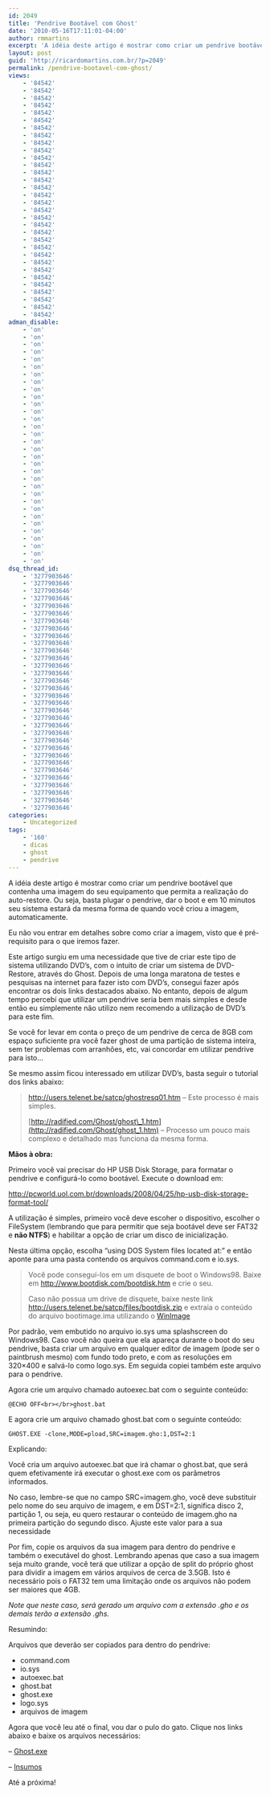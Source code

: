 ```yaml
---
id: 2049
title: 'Pendrive Bootável com Ghost'
date: '2010-05-16T17:11:01-04:00'
author: rmmartins
excerpt: 'A idéia deste artigo é mostrar como criar um pendrive bootável que contenha uma imagem do seu equipamento que permita a realização do auto-restore. Ou seja, basta plugar o pendrive, dar o boot e em 10 minutos seu sistema estará da mesma forma de quando você criou a imagem, automaticamente.'
layout: post
guid: 'http://ricardomartins.com.br/?p=2049'
permalink: /pendrive-bootavel-com-ghost/
views:
    - '84542'
    - '84542'
    - '84542'
    - '84542'
    - '84542'
    - '84542'
    - '84542'
    - '84542'
    - '84542'
    - '84542'
    - '84542'
    - '84542'
    - '84542'
    - '84542'
    - '84542'
    - '84542'
    - '84542'
    - '84542'
    - '84542'
    - '84542'
    - '84542'
    - '84542'
    - '84542'
    - '84542'
    - '84542'
    - '84542'
    - '84542'
    - '84542'
    - '84542'
    - '84542'
    - '84542'
    - '84542'
adman_disable:
    - 'on'
    - 'on'
    - 'on'
    - 'on'
    - 'on'
    - 'on'
    - 'on'
    - 'on'
    - 'on'
    - 'on'
    - 'on'
    - 'on'
    - 'on'
    - 'on'
    - 'on'
    - 'on'
    - 'on'
    - 'on'
    - 'on'
    - 'on'
    - 'on'
    - 'on'
    - 'on'
    - 'on'
    - 'on'
    - 'on'
    - 'on'
    - 'on'
    - 'on'
    - 'on'
    - 'on'
    - 'on'
dsq_thread_id:
    - '3277903646'
    - '3277903646'
    - '3277903646'
    - '3277903646'
    - '3277903646'
    - '3277903646'
    - '3277903646'
    - '3277903646'
    - '3277903646'
    - '3277903646'
    - '3277903646'
    - '3277903646'
    - '3277903646'
    - '3277903646'
    - '3277903646'
    - '3277903646'
    - '3277903646'
    - '3277903646'
    - '3277903646'
    - '3277903646'
    - '3277903646'
    - '3277903646'
    - '3277903646'
    - '3277903646'
    - '3277903646'
    - '3277903646'
    - '3277903646'
    - '3277903646'
    - '3277903646'
    - '3277903646'
    - '3277903646'
    - '3277903646'
categories:
    - Uncategorized
tags:
    - '160'
    - dicas
    - ghost
    - pendrive
---
```


A idéia deste artigo é mostrar como criar um <span class="bbli">pendrive</span> bootável que contenha uma imagem do seu equipamento que permita a realização do auto-restore. Ou seja, basta plugar o pendrive, dar o boot e em 10 minutos seu sistema estará da mesma forma de quando você criou a imagem, automaticamente.

Eu não vou entrar em detalhes sobre como criar a imagem, visto que é pré-requisito para o que iremos fazer.

Este artigo surgiu em uma necessidade que tive de criar este tipo de sistema utilizando DVD’s, com o intuito de criar um sistema de <span class="bbli">DVD</span>-Restore, através do Ghost. Depois de uma longa maratona de testes e pesquisas na internet para fazer isto com DVD’s, consegui fazer após encontrar os dois links destacados abaixo. No entanto, depois de algum tempo percebí que utilizar um pendrive seria bem mais simples e desde então eu simplemente não utilizo nem recomendo a utilização de DVD’s para este fim.

Se você for levar em conta o preço de um pendrive de cerca de 8GB com espaço suficiente pra você fazer ghost de uma partição de sistema inteira, sem ter problemas com arranhões, etc, vai concordar em utilizar pendrive para isto…

Se mesmo assim ficou interessado em utilizar DVD’s, basta seguir o tutorial dos links abaixo:

> <http://users.telenet.be/satcp/ghostresq01.htm> – Este processo é mais simples.
> 
> [http://radified.com/Ghost/ghost\_1.htm](http://radified.com/Ghost/ghost_1.htm) – Processo um pouco mais complexo e detalhado mas funciona da mesma forma.

**Mãos à obra:**

Primeiro você vai precisar do <span class="bbli">HP</span> <span class="bbli">USB</span> Disk <span class="bbli">Storage</span>, para formatar o pendrive e configurá-lo como bootável. Execute o download em:

<http://pcworld.uol.com.br/downloads/2008/04/25/hp-usb-disk-storage-format-tool/>

A utilização é simples, primeiro você deve escoher o dispositivo, escolher o FileSystem (lembrando que para permitir que seja bootável deve ser FAT32 e **não NTFS**) e habilitar a opção de criar um disco de inicialização.

Nesta última opção, escolha “using DOS System files located at:” e então aponte para uma pasta contendo os arquivos command.com e io.sys.

> Você pode conseguí-los em um disquete de boot o Windows98. Baixe em <http://www.bootdisk.com/bootdisk.htm> e crie o seu.
> 
> Caso não possua um drive de disquete, baixe neste link <http://users.telenet.be/satcp/files/bootdisk.zip> e extraia o conteúdo do arquivo bootimage.ima utilizando o [WinImage](http://www.winimage.com/download.htm)

Por padrão, vem embutido no arquivo io.sys uma splashscreen do Windows98. Caso você não queira que ela apareça durante o boot do seu pendrive, basta criar um arquivo em qualquer editor de imagem (pode ser o paintbrush mesmo) com fundo todo preto, e com as resoluções em 320×400 e salvá-lo como logo.sys. Em seguida copiei também este arquivo para o pendrive.

Agora crie um arquivo chamado autoexec.bat com o seguinte conteúdo:

`@ECHO OFF<br></br>ghost.bat`

E agora crie um arquivo chamado ghost.bat com o seguinte conteúdo:

`GHOST.EXE -clone,MODE=pload,SRC=imagem.gho:1,DST=2:1`

Explicando:

Você cria um arquivo autoexec.bat que irá chamar o ghost.bat, que será quem efetivamente irá executar o ghost.exe com os parâmetros informados.

No caso, lembre-se que no campo SRC=imagem.gho, você deve substituir pelo nome do seu arquivo de imagem, e em DST=2:1, significa disco 2, partição 1, ou seja, eu quero restaurar o conteúdo de imagem.gho na primeira partição do segundo disco. Ajuste este valor para a sua necessidade

Por fim, copie os arquivos da sua imagem para dentro do pendrive e também o executável do ghost. Lembrando apenas que caso a sua imagem seja muito grande, você terá que utilizar a opção de split do próprio ghost para dividir a imagem em vários arquivos de cerca de 3.5GB. Isto é necessário pois o FAT32 tem uma limitação onde os arquivos não podem ser maiores que 4GB.

*Note que neste caso, será gerado um arquivo com a extensão .gho e os demais terão a extensão .ghs.*

Resumindo:

Arquivos que deverão ser copiados para dentro do pendrive:

- command.com
- io.sys
- autoexec.bat
- ghost.bat
- ghost.exe
- logo.sys
- arquivos de imagem

Agora que você leu até o final, vou dar o pulo do gato. Clique nos links abaixo e baixe os arquivos necessários:

– [Ghost.exe](http://www.klaer.org/files/ghost/Ghost/ghost.exe)

– [Insumos](/ricardo/arquivos/Insumos.zip)

Até a próxima!